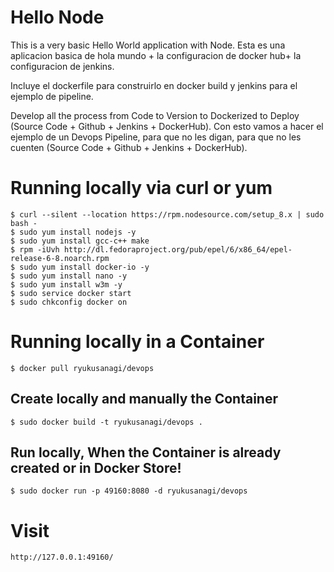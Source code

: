 # Hello Node
This is a very basic Hello World application with Node.
Esta es una aplicacion basica de hola mundo  + la configuracion de docker hub+ la configuracion de jenkins.

Incluye el dockerfile para construirlo en docker build y jenkins para el ejemplo de pipeline.

Develop all the process from Code to Version to Dockerized to Deploy (Source Code + Github + Jenkins + DockerHub).
Con esto vamos a hacer el ejemplo de un Devops Pipeline, para que no les digan, para que no les cuenten (Source Code + Github + Jenkins + DockerHub).

# Running locally via curl or yum
    $ curl --silent --location https://rpm.nodesource.com/setup_8.x | sudo bash -
    $ sudo yum install nodejs -y
    $ sudo yum install gcc-c++ make
    $ rpm -iUvh http://dl.fedoraproject.org/pub/epel/6/x86_64/epel-release-6-8.noarch.rpm
    $ sudo yum install docker-io -y
    $ sudo yum install nano -y
    $ sudo yum install w3m -y
    $ sudo service docker start
    $ sudo chkconfig docker on

# Running locally in a Container
    $ docker pull ryukusanagi/devops

## Create locally and manually the Container
    $ sudo docker build -t ryukusanagi/devops .

## Run locally, When the Container is already created or in Docker Store!
    $ sudo docker run -p 49160:8080 -d ryukusanagi/devops

# Visit
    http://127.0.0.1:49160/
